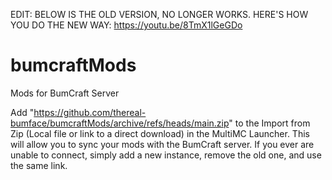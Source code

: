 EDIT: BELOW IS THE OLD VERSION, NO LONGER WORKS. HERE'S HOW YOU DO THE NEW WAY:
https://youtu.be/8TmX1lGeGDo

# bumcraftMods
Mods for BumCraft Server

Add "https://github.com/thereal-bumface/bumcraftMods/archive/refs/heads/main.zip" to the Import from Zip (Local file or link to a direct download) in the MultiMC Launcher. This will allow you to sync your mods with the BumCraft server. If you ever are unable to connect, simply add a new instance, remove the old one, and use the same link.


